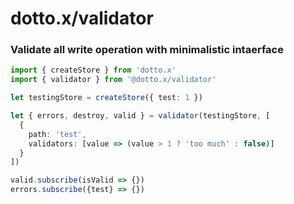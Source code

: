 # dotto.x/validator

### Validate all write operation with minimalistic intaerface

```ts
import { createStore } from 'dotto.x'
import { validator } from '@dotto.x/validator'

let testingStore = createStore({ test: 1 })

let { errors, destroy, valid } = validator(testingStore, [
  {
    path: 'test',
    validators: [value => (value > 1 ? 'too much' : false)]
  }
])

valid.subscribe(isValid => {})
errors.subscribe({test} => {})
```
